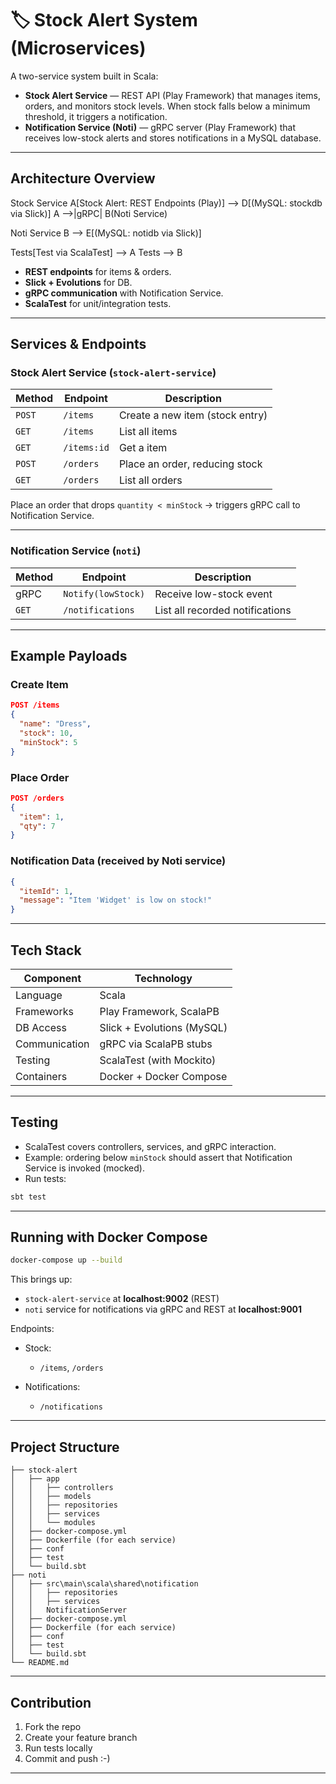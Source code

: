 
# 🏷 Stock Alert System (Microservices)

A two-service system built in Scala:

- **Stock Alert Service** — REST API (Play Framework) that manages items, orders, and monitors stock levels. When stock falls below a minimum threshold, it triggers a notification.
- **Notification Service (Noti)** — gRPC server (Play Framework) that receives low-stock alerts and stores notifications in a MySQL database.

---

##  Architecture Overview


  Stock Service
    A[Stock Alert: REST Endpoints (Play)] --> D[(MySQL: stockdb via Slick)]
    A -->|gRPC| B(Noti Service)
  
  Noti Service
    B --> E[(MySQL: notidb via Slick)]
  
  Tests[Test via ScalaTest] --> A
  Tests --> B


* **REST endpoints** for items & orders.
* **Slick + Evolutions** for DB.
* **gRPC communication** with Notification Service.
* **ScalaTest** for unit/integration tests.

---

## Services & Endpoints

### Stock Alert Service (`stock-alert-service`)

| Method | Endpoint   | Description                     |
| ------ | ---------  | ------------------------------- |
| `POST` | `/items`   | Create a new item (stock entry) |
| `GET`  | `/items`   | List all items                  |
| `GET`  | `/items:id`| Get a item                      |
| `POST` | `/orders`  | Place an order, reducing stock  |
| `GET`  | `/orders`  | List all orders                 |

Place an order that drops `quantity < minStock` → triggers gRPC call to Notification Service.

---

### Notification Service (`noti`)

| Method | Endpoint           | Description                     |
| ------ | ------------------ | ------------------------------- |
| gRPC   | `Notify(lowStock)` | Receive low-stock event         |
| `GET`  | `/notifications`   | List all recorded notifications |

---

## Example Payloads

### Create Item

```json
POST /items
{
  "name": "Dress",
  "stock": 10,
  "minStock": 5
}
```

### Place Order

```json
POST /orders
{
  "item": 1,
  "qty": 7
}
```

### Notification Data (received by Noti service)

```json
{
  "itemId": 1,
  "message": "Item 'Widget' is low on stock!"
}
```

---

## Tech Stack

| Component     | Technology                 |
| ------------- | -------------------------- |
| Language      | Scala                      |
| Frameworks    | Play Framework, ScalaPB    |
| DB Access     | Slick + Evolutions (MySQL) |
| Communication | gRPC via ScalaPB stubs     |
| Testing       | ScalaTest (with Mockito)   |
| Containers    | Docker + Docker Compose    |

---

## Testing

* ScalaTest covers controllers, services, and gRPC interaction.
* Example: ordering below `minStock` should assert that Notification Service is invoked (mocked).
* Run tests:

```bash
sbt test
```

---

## Running with Docker Compose

```bash
docker-compose up --build
```

This brings up:

* `stock-alert-service` at **localhost:9002** (REST)
* `noti` service for notifications via gRPC and REST at **localhost:9001**

Endpoints:

* Stock:

  * `/items`, `/orders`
* Notifications:

  * `/notifications`

---

## Project Structure

```
├── stock-alert
│   ├── app
│   │   ├── controllers
│   │   ├── models
│   │   ├── repositories
│   │   ├── services
│   │   └── modules
│   ├── docker-compose.yml
│   ├── Dockerfile (for each service)
│   ├── conf
│   ├── test
│   └── build.sbt
├── noti
│   ├── src\main\scala\shared\notification
│   │   ├── repositories
│   │   ├── services
│   │   NotificationServer 
│   ├── docker-compose.yml
│   ├── Dockerfile (for each service)
│   ├── conf
│   ├── test
│   └── build.sbt
└── README.md
```

---

## Contribution

1. Fork the repo
2. Create your feature branch
3. Run tests locally
4. Commit and push :-)

---



````

